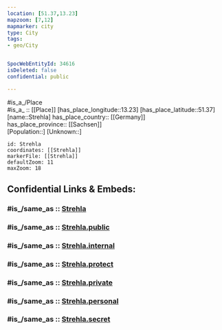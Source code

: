 ```yaml
---
location: [51.37,13.23] 
mapzoom: [7,12] 
mapmarker: city 
type: City
tags:
- geo/City


SpocWebEntityId: 34616
isDeleted: false
confidential: public

---
```

#is_a_/Place  
#is_a_ :: [[Place]] 
[has_place_longitude::13.23] 
[has_place_latitude::51.37] 
[name::Strehla] 
has_place_country:: [[Germany]]  
has_place_province:: [[Sachsen]]  
[Population::] 
[Unknown::] 


```leaflet
id: Strehla
coordinates: [[Strehla]] 
markerFile: [[Strehla]] 
defaultZoom: 11 
maxZoom: 18
```


## Confidential Links & Embeds: 

### #is_/same_as :: [Strehla](/_Standards/Earth/Continent/Europe/Europe~Central/Germany/Germany~East/Sachsen/counties~Sachsen/Meißen/cities~Meißen/Strehla.md) 

### #is_/same_as :: [Strehla.public](/_public/Earth/Continent/Europe/Europe~Central/Germany/Germany~East/Sachsen/counties~Sachsen/Meißen/cities~Meißen/Strehla.public.md) 

### #is_/same_as :: [Strehla.internal](/_internal/Earth/Continent/Europe/Europe~Central/Germany/Germany~East/Sachsen/counties~Sachsen/Meißen/cities~Meißen/Strehla.internal.md) 

### #is_/same_as :: [Strehla.protect](/_protect/Earth/Continent/Europe/Europe~Central/Germany/Germany~East/Sachsen/counties~Sachsen/Meißen/cities~Meißen/Strehla.protect.md) 

### #is_/same_as :: [Strehla.private](/_private/Earth/Continent/Europe/Europe~Central/Germany/Germany~East/Sachsen/counties~Sachsen/Meißen/cities~Meißen/Strehla.private.md) 

### #is_/same_as :: [Strehla.personal](/_personal/Earth/Continent/Europe/Europe~Central/Germany/Germany~East/Sachsen/counties~Sachsen/Meißen/cities~Meißen/Strehla.personal.md) 

### #is_/same_as :: [Strehla.secret](/_secret/Earth/Continent/Europe/Europe~Central/Germany/Germany~East/Sachsen/counties~Sachsen/Meißen/cities~Meißen/Strehla.secret.md)

